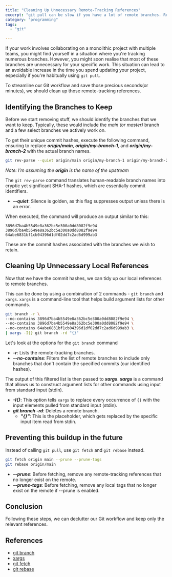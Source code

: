 ```yaml
---
title: "Cleaning Up Unnecessary Remote-Tracking References"
excerpt: "git pull can be slow if you have a lot of remote branches. Remove unnecessary tracking of remote branches to reduce the amount of time spent updating git repositories"
category: "programming"
tags:
  - "git"

---
```


If your work involves collaborating on a monolithic project with multiple teams, you might find yourself in a situation where you're tracking numerous branches. However, you might soon realise that most of these branches are unnecessary for your specific work. This situation can lead to an avoidable increase in the time you spend updating your project, especially if you're habitually using `git pull`.

To streamline our Git workflow and save those precious seconds(or minutes), we should clean up those remote-tracking references.

## Identifying the Branches to Keep

Before we start removing stuff, we should identify the branches that we want to keep. Typically, these would include the _main (or master)_ branch and a few select branches we actively work on.

To get their unique commit hashes, execute the following command, ensuring to replace **_origin/main_**, **_origin/my-branch-1_**, and **_origin/my-branch-2_** with the actual branch names.

```bash
git rev-parse --quiet origin/main origin/my-branch-1 origin/my-branch-2
```

*Note: I’m assuming the ***origin*** is the name of the upstream*

The `git rev-parse` command translates human-readable branch names into cryptic yet significant SHA-1 hashes, which are essentially commit identifiers.

- **_--quiet_**: Silence is golden, as this flag suppresses output unless there is an error.

When executed, the command will produce an output similar to this:

```text
3896d7ba4b5549e8a362bc5e300a0dd8082f9e94
3896d7ba4b5549e8a362bc5e300a0dd8082f9e94
64abe6831bf1cb04396d1df02dd7c2ad6d999ab3
```

These are the commit hashes associated with the branches we wish to retain.

## Cleaning Up Unnecessary Local References

Now that we have the commit hashes, we can tidy up our local references to remote branches.

This can be done by using a combination of 2 commands - `git branch` and `xargs`. `xargs` is a command-line tool that helps build argument lists for other commands.

```bash
git branch -r \ 
--no-contains 3896d7ba4b5549e8a362bc5e300a0dd8082f9e94 \
--no-contains 3896d7ba4b5549e8a362bc5e300a0dd8082f9e94 \
--no-contains 64abe6831bf1cb04396d1df02dd7c2ad6d999ab3 \
| xargs -I{} git branch -rd "{}"
```

Let's look at the options for the `git branch` command

- **_-r_**: Lists the remote-tracking branches.
- **_--no-contains_**: Filters the list of remote branches to include only branches that don't contain the specified commits (our identified hashes).

The output of this filtered list is then passed to **_xargs_**. **_xargs_** is a command that allows us to construct argument lists for other commands using input from standard input (stdin).

- **_-I{}_**:  This option tells `xargs` to replace every occurrence of `{}` with the input elements pulled from standard input (stdin).
- **_git branch -rd_**: Deletes a remote branch.
  - **_"{}"_**: This is the placeholder, which gets replaced by the specific input item read from stdin.

## Preventing this buildup in the future

Instead of calling `git pull`, use `git fetch`  and `git rebase` instead.

```bash
git fetch origin main --prune --prune-tags
git rebase origin/main
```

- **_--prune_**: Before fetching, remove any remote-tracking references that no longer exist on the remote.
- **_--prune-tags_**: Before fetching, remove any local tags that no longer exist on the remote if --prune is enabled.

## Conclusion

Following these steps, we can declutter our Git workflow and keep only the relevant references.

## References

- [git branch](https://git-scm.com/docs/git-branch)
- [xargs](https://man7.org/linux/man-pages/man1/xargs.1.html)
- [git fetch](https://git-scm.com/docs/git-fetch)
- [git rebase](https://git-scm.com/docs/git-rebase)

